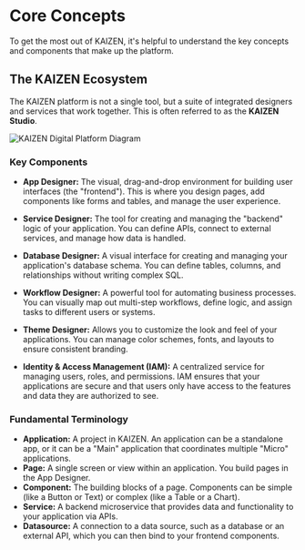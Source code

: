 # Core Concepts

To get the most out of KAIZEN, it's helpful to understand the key concepts and components that make up the platform.

## The KAIZEN Ecosystem

The KAIZEN platform is not a single tool, but a suite of integrated designers and services that work together. This is often referred to as the **KAIZEN Studio**.

![KAIZEN Digital Platform Diagram](https://i.imgur.com/your-image-url.png)  <!-- Placeholder for the diagram from the PDF -->

### Key Components

*   **App Designer:** The visual, drag-and-drop environment for building user interfaces (the "frontend"). This is where you design pages, add components like forms and tables, and manage the user experience.

*   **Service Designer:** The tool for creating and managing the "backend" logic of your application. You can define APIs, connect to external services, and manage how data is handled.

*   **Database Designer:** A visual interface for creating and managing your application's database schema. You can define tables, columns, and relationships without writing complex SQL.

*   **Workflow Designer:** A powerful tool for automating business processes. You can visually map out multi-step workflows, define logic, and assign tasks to different users or systems.

*   **Theme Designer:** Allows you to customize the look and feel of your applications. You can manage color schemes, fonts, and layouts to ensure consistent branding.

*   **Identity & Access Management (IAM):** A centralized service for managing users, roles, and permissions. IAM ensures that your applications are secure and that users only have access to the features and data they are authorized to see.

### Fundamental Terminology

*   **Application:** A project in KAIZEN. An application can be a standalone app, or it can be a "Main" application that coordinates multiple "Micro" applications.
*   **Page:** A single screen or view within an application. You build pages in the App Designer.
*   **Component:** The building blocks of a page. Components can be simple (like a Button or Text) or complex (like a Table or a Chart).
*   **Service:** A backend microservice that provides data and functionality to your application via APIs.
*   **Datasource:** A connection to a data source, such as a database or an external API, which you can then bind to your frontend components.
